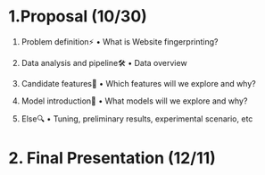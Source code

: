 # 1.Proposal (10/30)

1. Problem definition⚡
• What is Website fingerprinting?

2. Data analysis and pipeline🛠
• Data overview

3. Candidate features🎨
• Which features will we explore and why?

4. Model introduction🔑
• What models will we explore and why?

5. Else🔍
• Tuning, preliminary results, experimental scenario, etc


# 2. Final Presentation (12/11)
